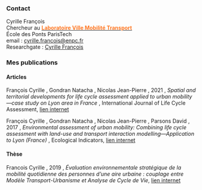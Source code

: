 ### Contact


Cyrille François<br>
Chercheur au [<span style="color: #ff7824;"><b>Laboratoire Ville Mobilité Transport</b></span>](https://www.lvmt.fr)<br>
École des Ponts ParisTech<br>
email : cyrille.francois@enpc.fr<br>
Researchgate : [Cyrille François](https://www.researchgate.net/profile/Cyrille-Francois-2)<br>

### Mes publications

<h4>Articles</h4>

François Cyrille , Gondran Natacha , Nicolas Jean-Pierre , 2021 , <em>Spatial and territorial developments for life cycle assessment applied to urban mobility—case study on Lyon area in France</em>	, International Journal of Life Cycle Assessment, [lien internet](https://www.researchgate.net/publication/348613189_Spatial_and_territorial_developments_for_life_cycle_assessment_applied_to_urban_mobility-case_study_on_Lyon_area_in_France)<br>

François Cyrille , Gondran Natacha , Nicolas Jean-Pierre , Parsons David , 2017 , <em>Environmental assessment of urban mobility: Combining life cycle assessment with land-use and transport interaction modelling—Application to Lyon (France)</em>	, Ecological Indicators, [lien internet](https://www.researchgate.net/publication/307994176_Environmental_assessment_of_urban_mobility_Combining_life_cycle_assessment_with_land-use_and_transport_interaction_modelling-Application_to_Lyon_France)<br>

<h4>Thèse</h4>

Francois Cyrille , 2019 , <em>Évaluation environnementale stratégique de la mobilité quotidienne des personnes d’une aire urbaine : couplage entre Modèle Transport-Urbanisme et Analyse de Cycle de Vie</em>, [lien internet](https://tel.archives-ouvertes.fr/tel-02141258)

